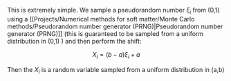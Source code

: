 This is extremely simple.
We sample a pseudorandom number $\xi_i$ from (0,1) using a [[Projects/Numerical methods for soft matter/Monte Carlo methods/Pseudorandom number generator (PRNG)|Pseudorandom number generator (PRNG)]] (this is guaranteed to be sampled from a uniform distribution in (0,1) ) and then perform the shift:

$$ X_i = (b-a)\xi_i +a $$

Then the $X_i$ is a random variable sampled from a uniform distribution in (a,b)
